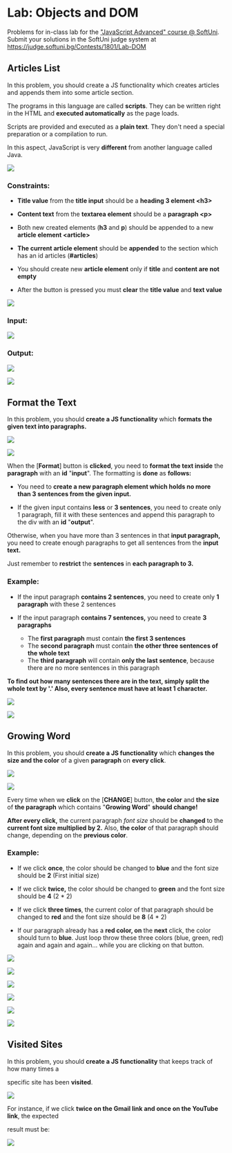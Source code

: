 Lab: Objects and DOM
====================

Problems for in-class lab for the ["JavaScript Advanced" course \@
SoftUni](https://softuni.bg/courses/js-advanced). Submit your solutions in the
SoftUni judge system at <https://judge.softuni.bg/Contests/1801/Lab-DOM>

Articles List
-------------

In this problem, you should create a JS functionality which creates articles and
appends them into some article section.

The programs in this language are called **scripts**. They can be written right
in the HTML and **executed automatically** as the page loads.

Scripts are provided and executed as a **plain text**. They don't need a special
preparation or a compilation to run.

In this aspect, JavaScript is very **different** from another language called
Java.

![](media/dfc90450c353c0f392378b5a1faf3425.png)

### Constraints:

-   **Title value** from the **title input** should be a **heading 3 element
    \<h3\>**

-   **Content text** from the **textarea element** should be a **paragraph
    \<p\>**

-   Both new created elements (**h3** and **p**) should be appended to a new
    **article element \<article\>**

-   **The current article element** should be **appended** to the section which
    has an id articles (**\#articles**)

-   You should create new **article element** only if **title** and **content
    are not empty**

-   After the button is pressed you must **clear** the **title value** and
    **text value**

![](media/01aa89879c0e43a1b3270dca4c00f684.png)

### Input:

![](media/65a423610b5d3dabb4ad8758dc9dca3a.png)

### Output:

![](media/a3971b5c2f551e069e888a17afa422cf.png)

![](media/3b0e920cd3558e128539e2781ca5e2f4.png)

Format the Text
---------------

In this problem, you should **create a JS functionality** which **formats the
given text into paragraphs.**

![](media/f3126dbeeeb64e08f38adb018ae15e4c.png)

![](media/5a4ca2a6cb05537a86b64bb6f1920d69.png)

When the [**Format**] button is **clicked**, you need to **format the text
inside** the **paragraph** with an **id** "**input**". The formatting is
**done** as **follows:**

-   You need to **create a new paragraph element which holds no more than 3
    sentences from the given input.**

-   If the given input contains **less** or **3 sentences**, you need to create
    only 1 paragraph, fill it with these sentences and append this paragraph to
    the div with an **id** "**output**".

Otherwise, when you have more than 3 sentences in that **input paragraph,** you
need to create enough paragraphs to get all sentences from the **input text.**

Just remember to **restrict** the **sentences** in **each paragraph to 3.**

### Example:

-   If the input paragraph **contains 2 sentences**, you need to create only **1
    paragraph** with these 2 sentences

-   If the input paragraph **contains 7 sentences,** you need to create **3
    paragraphs**  
    - The **first paragraph** must contain **the first 3 sentences**  
    - The **second paragraph** must contain **the other three sentences of the
    whole text**  
    - The **third paragraph** will contain **only the last sentence**, because
    there are no more sentences in this paragraph

**To find out how many sentences there are in the text, simply split the whole
text by '.' Also, every sentence must have at least 1 character.**

![](media/620395ddfdcf8cb4e7280c24a9e3a0ce.png)

![](media/812adebe91c995635988aa0f938c80df.png)

Growing Word
------------

In this problem, you should **create a JS functionality** which **changes the
size and the color** of a given **paragraph** on **every click**.

![](media/0b40b57ab0c3212f569eaf5f5d3b125f.png)

![](media/18a03e30a67e8fafe1661b940057fdbc.png)

Every time when we **click** on the [**CHANGE**] button, **the color** and **the
size** of **the paragraph** which contains "**Growing Word**" **should change!**

**After every click,** the current paragraph *font size* should be **changed**
to the **current font size multiplied by 2.** Also, **the color** of that
paragraph should change, depending on the **previous color**.

### Example:

-   If we click **once**, the color should be changed to **blue** and the font
    size should be **2** (First initial size)

-   If we click **twice,** the color should be changed to **green** and the font
    size should be **4** (2 \* 2)

-   If we click **three times**, the current color of that paragraph should be
    changed to **red** and the font size should be **8** (4 \* 2)

-   If our paragraph already has a **red color, on** the **next** click, the
    color should turn to **blue**. Just loop throw these three colors (blue,
    green, red) again and again and again... while you are clicking on that
    button.

![](media/722b73d86d67fee823caabbfc1c4f404.png)

![](media/235b9c307f7239a380cccc0c32c93966.png)

![](media/ea4467bcfa4a98296e94aee849f16dbb.png)

![](media/124644ae30bba0e9d70f332b506cf6ea.png)

![](media/77e92a9fccf286bc7f57e1479a9fb652.png)

![](media/6529964b08daae69f1b87e6ea2882eea.png)

Visited Sites
-------------

In this problem, you should **create a JS functionality** that keeps track of
how many times a

specific site has been **visited**.

![](media/9ff43b6f8dfa7d85cb99588c7854fa80.png)

For instance, if we click **twice on the Gmail link and once on the YouTube
link**, the expected

result must be:

![](media/a991f83ecce13949aef9bcc8fcf2c63b.png)
